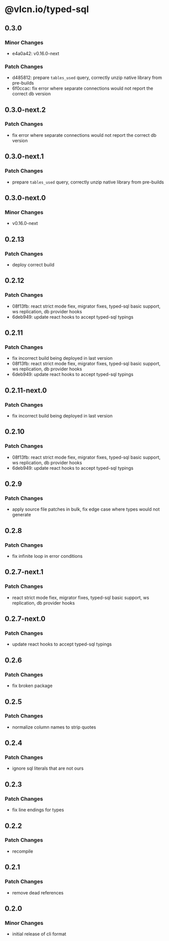 # @vlcn.io/typed-sql

## 0.3.0

### Minor Changes

- e4a0a42: v0.16.0-next

### Patch Changes

- d485812: prepare `tables_used` query, correctly unzip native library from pre-builds
- 6f0ccac: fix error where separate connections would not report the correct db version

## 0.3.0-next.2

### Patch Changes

- fix error where separate connections would not report the correct db version

## 0.3.0-next.1

### Patch Changes

- prepare `tables_used` query, correctly unzip native library from pre-builds

## 0.3.0-next.0

### Minor Changes

- v0.16.0-next

## 0.2.13

### Patch Changes

- deploy correct build

## 0.2.12

### Patch Changes

- 08f13fb: react strict mode fiex, migrator fixes, typed-sql basic support, ws replication, db provider hooks
- 6deb949: update react hooks to accept typed-sql typings

## 0.2.11

### Patch Changes

- fix incorrect build being deployed in last version
- 08f13fb: react strict mode fiex, migrator fixes, typed-sql basic support, ws replication, db provider hooks
- 6deb949: update react hooks to accept typed-sql typings

## 0.2.11-next.0

### Patch Changes

- fix incorrect build being deployed in last version

## 0.2.10

### Patch Changes

- 08f13fb: react strict mode fiex, migrator fixes, typed-sql basic support, ws replication, db provider hooks
- 6deb949: update react hooks to accept typed-sql typings

## 0.2.9

### Patch Changes

- apply source file patches in bulk, fix edge case where types would not generate

## 0.2.8

### Patch Changes

- fix infinite loop in error conditions

## 0.2.7-next.1

### Patch Changes

- react strict mode fiex, migrator fixes, typed-sql basic support, ws replication, db provider hooks

## 0.2.7-next.0

### Patch Changes

- update react hooks to accept typed-sql typings

## 0.2.6

### Patch Changes

- fix broken package

## 0.2.5

### Patch Changes

- normalize column names to strip quotes

## 0.2.4

### Patch Changes

- ignore sql literals that are not ours

## 0.2.3

### Patch Changes

- fix line endings for types

## 0.2.2

### Patch Changes

- recompile

## 0.2.1

### Patch Changes

- remove dead references

## 0.2.0

### Minor Changes

- initial release of cli format
